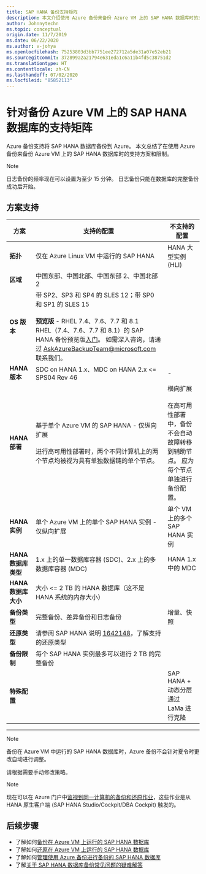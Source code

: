 ```yaml
---
title: SAP HANA 备份支持矩阵
description: 本文介绍使用 Azure 备份来备份 Azure VM 上的 SAP HANA 数据库时的支持方案和限制。
author: Johnnytechn
ms.topic: conceptual
origin.date: 11/7/2019
ms.date: 06/22/2020
ms.author: v-johya
ms.openlocfilehash: 75253803d3bb7751ee272712a5de31a07e52eb21
ms.sourcegitcommit: 372899a2a21794e631eda1c6a11b4fd5c38751d2
ms.translationtype: HT
ms.contentlocale: zh-CN
ms.lasthandoff: 07/02/2020
ms.locfileid: "85852113"
---
```

# <a name="support-matrix-for-backup-of-sap-hana-databases-on-azure-vms"></a>针对备份 Azure VM 上的 SAP HANA 数据库的支持矩阵

Azure 备份支持将 SAP HANA 数据库备份到 Azure。 本文总结了在使用 Azure 备份来备份 Azure VM 上的 SAP HANA 数据库时的支持方案和限制。

> [!NOTE]
> 日志备份的频率现在可以设置为至少 15 分钟。 日志备份只能在数据库的完整备份成功后开始。

## <a name="scenario-support"></a>方案支持

| **方案**               | **支持的配置**                                | **不支持的配置**                              |
| -------------------------- | ------------------------------------------------------------ | ------------------------------------------------------------ |
| **拓扑**               | 仅在 Azure Linux VM 中运行的 SAP HANA                    | HANA 大型实例 (HLI)                                   |
| **区域**                   |  中国东部、中国北部、中国东部 2、中国北部 2  |
| **OS 版本**            | 带 SP2、SP3 和 SP4 的 SLES 12；带 SP0 和 SP1 的 SLES 15 <br><br>   **预览版** - RHEL 7.4、7.6、7.7 和 8.1  <br>     RHEL（7.4、7.6、7.7 和 8.1）的 SAP HANA 备份预览版[入门](/backup/tutorial-backup-sap-hana-db)。 如需深入咨询，请通过 [AskAzureBackupTeam@microsoft.com](mailto:AskAzureBackupTeam@microsoft.com) 联系我们。                |                                             |
| **HANA 版本**          | SDC on HANA 1.x、MDC on HANA 2.x <= SPS04 Rev 46       | -                                                            |
| **HANA 部署**       | 基于单个 Azure VM 的 SAP HANA - 仅纵向扩展 <br><br> 进行高可用性部署时，两个不同计算机上的两个节点均被视为具有单独数据链的单个节点。               | 横向扩展 <br><br> 在高可用性部署中，备份不会自动故障转移到辅助节点。 应为每个节点单独进行备份配置。                                           |
| **HANA 实例**         | 单个 Azure VM 上的单个 SAP HANA 实例 - 仅纵向扩展 | 单个 VM 上的多个 SAP HANA 实例                  |
| **HANA 数据库类型**    | 1\.x 上的单一数据库容器 (SDC)、2.x 上的多数据库容器 (MDC) | HANA 1.x 中的 MDC                                              |
| **HANA 数据库大小**     | 大小 <= 2 TB 的 HANA 数据库（这不是 HANA 系统的内存大小）               |                                                              |
| **备份类型**           | 完整备份、差异备份和日志备份                          | 增量、快照                                       |
| **还原类型**          | 请参阅 SAP HANA 说明 [1642148](https://launchpad.support.sap.com/#/notes/1642148)，了解支持的还原类型 |                                                              |
| **备份限制**          | 每个 SAP HANA 实例最多可以进行 2 TB 的完整备份         |                                                              |
| **特殊配置** |                                                              | SAP HANA + 动态分层 <br>  通过 LaMa 进行克隆        |

------

>[!NOTE]
>备份在 Azure VM 中运行的 SAP HANA 数据库时，Azure 备份不会针对夏令时更改自动进行调整。
>
>请根据需要手动修改策略。


> [!NOTE]
> 现在可以在 Azure 门户中[监视到同一计算机的备份和还原作业](/backup/sap-hana-db-manage#monitor-manual-backup-jobs-in-the-portal)，这些作业是从 HANA 原生客户端 (SAP HANA Studio/Cockpit/DBA Cockpit) 触发的。

## <a name="next-steps"></a>后续步骤

* 了解如何[备份在 Azure VM 上运行的 SAP HANA 数据库](/backup/backup-azure-sap-hana-database)
* 了解如何[还原在 Azure VM 上运行的 SAP HANA 数据库](/backup/sap-hana-db-restore)
* 了解如何[管理使用 Azure 备份进行备份的 SAP HANA 数据库](sap-hana-db-manage.md)
* 了解[关于 SAP HANA 数据库备份常见问题的疑难解答](/backup/backup-azure-sap-hana-database-troubleshoot)

